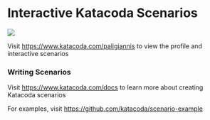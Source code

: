 # Interactive Katacoda Scenarios

[![](http://shields.katacoda.com/katacoda/paligiannis/count.svg)](https://www.katacoda.com/paligiannis "Get your profile on Katacoda.com")

Visit https://www.katacoda.com/paligiannis to view the profile and interactive scenarios

### Writing Scenarios
Visit https://www.katacoda.com/docs to learn more about creating Katacoda scenarios

For examples, visit https://github.com/katacoda/scenario-example
